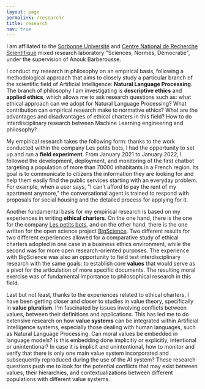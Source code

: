 ```yaml
---
layout: page
permalink: /research/
title: research
nav: true
---
```


 I am affiliated to the [Sorbonne Université](https://www.sorbonne-universite.fr) and [Centre National de Recherche Scientifique](https://www.cnrs.fr) mixed research laboratory "Sciences, Normes, Démocratie", under the supervision of Anouk Barberousse.

I conduct my research in philosophy on an empirical basis, following a methodological approach that aims to closely study a particular branch of the scientific field of Artificial Intelligence: **Natural Language Processing**. The branch of philosophy I am investigating is **descriptive ethics** and **applied ethics**, which allows me to ask research questions such as: what ethical approach can we adopt for Natural Language Processing? What contribution can empirical research make to normative ethics? What are the advantages and disadvantages of ethical charters in this field? How to do interdisciplinary research between Machine Learning engineering and philosophy?

My empirical research takes the following form: thanks to the work conducted within the company Les petits bots, I had the opportunity to set up and run a **field experiment**. From January 2021 to January 2022, I followed the development, deployment, and monitoring of the first chatbot targeting a population of more than 70000 inhabitants in a French region. Its goal is to communicate to citizens the information they are looking for and help them easily find the public services starting with an everyday problem. For example, when a user says, "I can't afford to pay the rent of my apartment anymore," the conversational agent is trained to respond with proposals for social housing and the detailed process for applying for it.

Another fundamental basis for my empirical research is based on my experiences in writing **ethical charters**. On the one hand, there is the one for the company [Les petits bots](https://lespetitsbots.com), and on the other hand, there is the one written for the open science project [BigScience](https://bigscience.huggingface.co). Two different results for two different experiences allowed for a comparative study of ethical charters adopted in one case in a business ethics environment, while the second was for more open research-oriented purposes. The experience with BigScience was also an opportunity to field test interdisciplinary research with the same goals: to establish core **values** that would serve as a pivot for the articulation of more specific documents. The resulting moral exercise was of fundamental importance to philosophical research in this field. 

Last but not least, thanks to the experiences related to ethical charters, I have been getting closer and closer to studies in value theory, specifically in **value pluralism**. I'm fascinated by issues involving conflicts between values, between their definitions and applications. This has led me to do extensive research on how **value systems** can be integrated within Artificial Intelligence systems, especially those dealing with human languages, such as Natural Language Processing. Can moral values be embedded in language models? Is this embedding done implicitly or explicitly, intentional or unintentional? In case it is implicit and unintentional, how to monitor and verify that there is only one main value system incorporated and subsequently reproduced during the use of the AI system? These research questions push me to look for the potential conflicts that may exist between values, their hierarchies, and contextualizations between different populations with different value systems.

